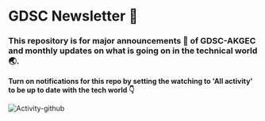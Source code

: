 # **GDSC Newsletter 📰**

### **This repository is for major announcements 📢 of GDSC-AKGEC and monthly updates on what is going on in the technical world 🌏.**

**Turn on notifications for this repo by setting the watching to 'All activity' to be up to date with the tech world 👇**

![Activity-github](https://user-images.githubusercontent.com/93003699/152220744-e08c9348-b46f-4e95-a279-4621990d2905.jpg)
